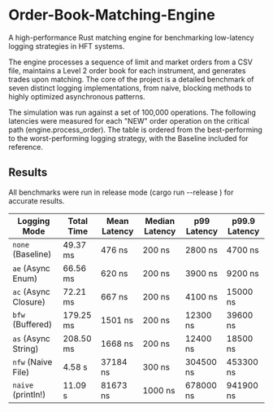 # Order-Book-Matching-Engine

A high-performance Rust matching engine for benchmarking low-latency logging strategies in HFT systems.

The engine processes a sequence of limit and market orders from a CSV file, maintains a Level 2 order book for each instrument, and generates trades upon matching. The core of the project is a detailed benchmark of seven distinct logging implementations, from naive, blocking methods to highly optimized asynchronous patterns.

The simulation was run against a set of 100,000 operations. The following latencies were measured for each "NEW" order operation on the critical path (engine.process_order). The table is ordered from the best-performing to the worst-performing logging strategy, with the Baseline included for reference.

## Results
All benchmarks were run in release mode (cargo run --release <mode>) for accurate results.

| Logging Mode | Total Time | Mean Latency  | Median Latency | p99 Latency | p99.9 Latency | 
| ----- | ----- | ----- | ----- | ----- | ----- | 
| `none` (Baseline) | 49.37 ms | 476 ns | 200 ns | 2800 ns | 4700 ns | 
| `ae` (Async Enum) | 66.56 ms | 620 ns | 200 ns | 3900 ns| 9200 ns | 
| `ac` (Async Closure) | 72.21 ms | 667 ns | 200 ns | 4100 ns | 15000 ns | 
| `bfw` (Buffered) | 179.25 ms | 1501 ns | 200 ns | 12300 ns | 39600 ns | 
| `as` (Async String) | 208.50 ms | 1668 ns | 200 ns | 12400 ns | 18500 ns | 
| `nfw` (Naive File) | 4.58 s | 37184 ns | 300 ns | 304500 ns | 453300 ns | 
| `naive` (println!) | 11.09 s | 81673 ns | 1000 ns | 678000 ns | 941900 ns | 
